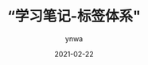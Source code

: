 ---
layout: page
title: “学习笔记-标签体系"
date: 2021-02-22
author: ynwa
category: up
tags: 数据治理
finished: true

---